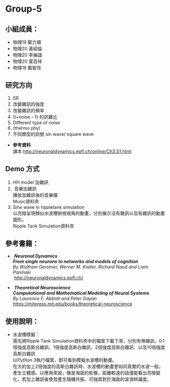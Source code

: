 # Group-5
## **小組成員：**
* 物理19 鄭力珊<br />
* 物理20 黃紹倫<br />
* 物理20 李展誼<br />
* 物理20 葉百祥<br />
* 物理18 戴智恆<br />

## **研究方向**
1.	SR
2.	改變雜訊的強度
3.	改變雜訊的頻率
4.	(I+noise – f) 的訊雜比
5.	Different type of noise
6.	(thermo phy)
7.	不同類型的訊號 sin wave/ square wave

* **參考資料**<br />
課本 <http://neuronaldynamics.epfl.ch/online/Ch3.S1.html>

## **Demo 方式**
1.  HH model 加雜訊
2.  音樂加雜訊<br />
  播放加雜訊後的音樂檔<br />
  Music資料夾
3.  Sine wave in rippletank simulation <br />
  以亮暗呈現類似水波槽俯視視角的動畫，分別展示沒有雜訊以及有雜訊的動畫圖形。<br />
  Ripple Tank Simulation資料夾

## 參考書籍：
*  ***Neuronal Dynamics***<br />
 ***From single neurons to networks and models of cognition***<br />
 *By Wulfram Gerstner, Werner M. Kistler, Richard Naud and Liam Paninski*<br />
  <http://neuronaldynamics.epfl.ch/>
  
*  ***Theoretical Neuroscience***<br />
 ***Computational and Mathematical Modeling of Neural Systems***<br />
 *By Laurence F. Abbott and Peter Dayan*<br />
  <https://mitpress.mit.edu/books/theoretical-neuroscience>
  
## **使用說明：**
* 水波槽模擬：<br />
需先將Ripple Tank Simulation資料夾中的檔案下載下來，分別有無雜訊、0.1倍強度高斯白雜訊、1倍強度高斯白雜訊、2倍強度高斯白雜訊、以及10倍強度高斯白雜訊<br />
以Python 3執行檔案，即可看到模擬水波槽的動畫。<br />
在大約加上2倍強度的高斯白雜訊時，水波槽的動畫會如同真實的水波一般，產生立體感。以應用來說，像是海面的影像，距離較遠的話僅能看出亮暗變化，若加上雜訊後使其產生隨機共振，可強其對於海面的波浪辨識度。
